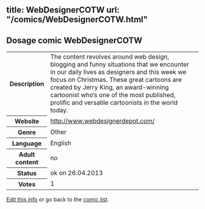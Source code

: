 title: WebDesignerCOTW
url: "/comics/WebDesignerCOTW.html"
---
Dosage comic WebDesignerCOTW
-----------------------------------------

<p id="msg"></p>
<script type="text/javascript">
if (window.location.search === '?edit_info_mail=sent_ok') {
  var elem = document.getElementById("msg");
  elem.innerHTML = 'Edited information sucessfully sent.';
  elem.className = 'ok';
}
</script>
<table class="comicinfo">
<tr>
<th>Description</th><td>The content revolves around web design, blogging and funny situations that we encounter in our daily lives as designers and this week we focus on Christmas. These great cartoons are created by Jerry King, an award-winning cartoonist who’s one of the most published, prolific and versatile cartoonists in the world today.</td>
</tr>
<tr>
<th>Website</th><td><a href="http://www.webdesignerdepot.com/">http://www.webdesignerdepot.com/</a></td>
</tr>
<tr>
<th>Genre</th><td>Other</td>
</tr>
<tr>
<th>Language</th><td>English</td>
</tr>
<tr>
<th>Adult content</th><td>no</td>
</tr>
<tr>
<th>Status</th><td>ok on 26.04.2013</td>
</tr>
<tr>
<th>Votes</th><td>1</td>
</tr>
</table>

[Edit this info](WebDesignerCOTW_edit.html) or go back to the [comic list](../comic-index.html).
